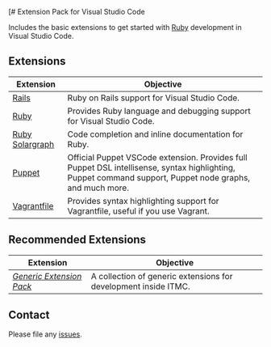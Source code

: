 [# Extension Pack for Visual Studio Code

Includes the basic extensions to get started with [Ruby]([h](https://www.ruby-lang.org)) development in Visual Studio Code.

## Extensions

Extension | Objective
--------- | ---------
[Rails](https://marketplace.visualstudio.com/items?itemName=bung87.rails) | Ruby on Rails support for Visual Studio Code.
[Ruby](https://marketplace.visualstudio.com/items?itemName=rebornix.ruby) | Provides Ruby language and debugging support for Visual Studio Code.
[Ruby Solargraph](https://marketplace.visualstudio.com/items?itemName=castwide.solargraph) | Code completion and inline documentation for Ruby.
[Puppet](https://marketplace.visualstudio.com/items?itemName=jpogran.puppet-vscode) | Official Puppet VSCode extension. Provides full Puppet DSL intellisense, syntax highlighting, Puppet command support, Puppet node graphs, and much more.
[Vagrantfile](https://marketplace.visualstudio.com/items?itemName=marcostazi.vs-code-vagrantfile) | Provides syntax highlighting support for Vagrantfile, useful if you use Vagrant.

## Recommended Extensions

Extension | Objective
--------- | ---------
_[Generic Extension Pack](https://marketplace.visualstudio.com/items?itemName=itmcdev.generic-extension-pack)_ | A collection of generic extensions for development inside ITMC.

## Contact

Please file any [issues](https://github.com/itmcdev/vscode-extensions/issues).